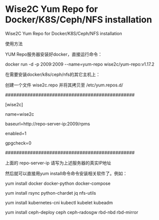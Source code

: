 # Wise2C Yum Repo for Docker/K8S/Ceph/NFS installation
Wise2C Yum Repo for Docker/K8S/Ceph/NFS installation

使用方法

YUM Repo服务器安装好docker，直接运行命令：

docker run -d -p 2009:2009 --name=yum-repo wise2c/yum-repo:v1.17.2

在需要安装docker/k8s/ceph/nfs的其它主机上：

创建一个文件 wise2c.repo 并将其拷贝至 /etc/yum.repos.d/

###############################################

[wise2c]

name=wise2c

baseurl=http://repo-server-ip:2009/rpms

enabled=1

gpgcheck=0

###############################################

上面的 repo-server-ip 请写为上述服务器的真实IP地址

然后就可以直接用yum install命令命令安装相关软件了。例如：

yum install docker docker-python docker-compose

yum install rsync python-chardet jq nfs-utils
  
yum install kubernetes-cni kubectl kubelet kubeadm

yum install ceph-deploy ceph ceph-radosgw rbd-nbd rbd-mirror
